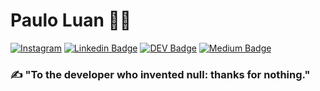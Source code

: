 # Paulo Luan :man_technologist:

[![Instagram](https://img.shields.io/badge/instagram-9cf?logo=instagram&style=for-the-badge&link=http://bit.ly/reativa-insta)](http://bit.ly/reativa-insta)
[![Linkedin Badge](https://img.shields.io/badge/-LinkedIn-blue?style=for-the-badge&logo=Linkedin&logoColor=white&link=https://bit.ly/pauloluan)](https://bit.ly/pauloluan)
[![DEV Badge](https://img.shields.io/badge/-DEV.to-000?style=for-the-badge&logo=dev.to&logoColor=white&link=https://dev.to/pauloluan)](https://dev.to/pauloluan)
[![Medium Badge](https://img.shields.io/badge/-Medium-000?style=for-the-badge&logo=Medium&logoColor=white&link=https://medium.com/@reativa)](https://medium.com/@reativa)

### :writing_hand: "To the developer who invented null: thanks for nothing."
